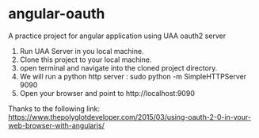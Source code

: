 # angular-oauth
A practice project for angular application using UAA oauth2 server

1. Run UAA Server in you local machine.
2. Clone this project to your local machine.
3. open terminal and navigate into the cloned project directory.
4. We will run a python http server : sudo python -m SimpleHTTPServer 9090
5. Open your browser and point to http://localhost:9090


Thanks to the following link:
https://www.thepolyglotdeveloper.com/2015/03/using-oauth-2-0-in-your-web-browser-with-angularjs/
